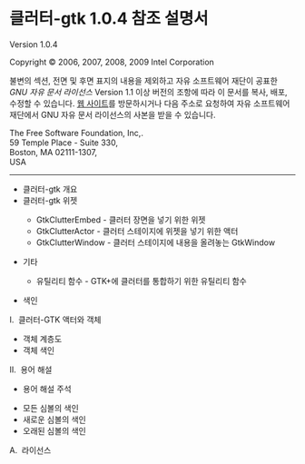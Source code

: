 # 클러터-gtk 1.0.4 참조 설명서 #

Version 1.0.4

Copyright &copy; 2006, 2007, 2008, 2009 Intel Corporation

불변의 섹션, 전면 및 후면 표지의 내용을 제외하고 자유 소프트웨어 재단이 공표한 _GNU 자유 문서 라이선스_ Version 1.1 이상 버전의 조항에 따라 이 문서를 복사, 배포, 수정할 수 있습니다. [웹 사이트](http://www.fsf.org)를 방문하시거나 다음 주소로 요청하여 자유 소프트웨어 재단에서 GNU 자유 문서 라이선스의 사본을 받을 수 있습니다.

The Free Software Foundation, Inc,.<br/>
59 Temple Place - Suite 330,<br/>
Boston, MA 02111-1307,<br/>
USA

---

<ul>
	<li>클러터-gtk 개요</li>
	<li>클러터-gtk 위젯</li>
</ul>
<ul>
	<ul>
		<li>GtkClutterEmbed - 클러터 장면을 넣기 위한 위젯</li>
		<li>GtkClutterActor - 클러터 스테이지에 위젯을 넣기 위한 액터</li>
		<li>GtkClutterWindow - 클러터 스테이지에 내용을 올려놓는 GtkWindow</li>
	</ul>
</ul>
<ul>
	<li> 기타</li>
</ul>
<ul>
	<ul>
		<li>유틸리티 함수 - GTK+에 클러터를 통합하기 위한 유틸리티 함수</li>
	</ul>
</ul>
<ul>
	<li>색인
</ul>

I.&nbsp;&nbsp;클러터-GTK 액터와 객체
<ul>
	<li>객체 계층도</li>
	<li>객체 색인</li>
</ul>
II.&nbsp;&nbsp;용어 해설
<ul>
	<li>용어 해설 주석</li>
</ul>

<ul>
	<li>모든 심볼의 색인</li>
	<li>새로운 심볼의 색인</li>
	<li>오래된 심볼의 색인</li>
</ul>
A.&nbsp;&nbsp;라이선스
